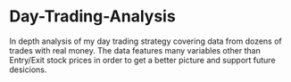 # Day-Trading-Analysis

In depth analysis of my day trading strategy covering data from dozens of trades with real money. The data features many variables other than Entry/Exit stock prices in order to get a better picture and support future desicions.
